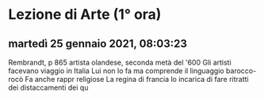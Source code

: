 # Lezione di Arte (1° ora)

## martedì 25 gennaio 2021, 08:03:23

Rembrandt, p 865
artista olandese, seconda metà del '600
Gli artisti facevano viaggio in Italia
Lui non lo fa ma comprende il linguaggio barocco- rocò
Fa anche rappr religiose
La regina di francia lo incarica di fare ritratti dei distaccamenti dei qu

<!--stackedit_data:
eyJoaXN0b3J5IjpbLTgzNTg1MjU5M119
-->